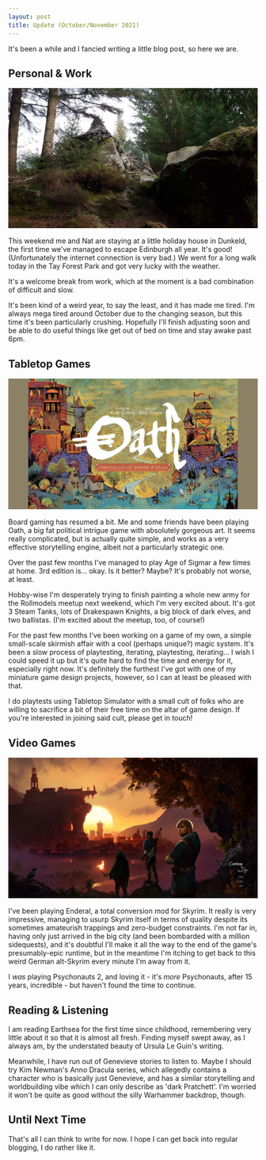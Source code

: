 ```yaml
---
layout: post
title: Update (October/November 2021)
---
```


It's been a while and I fancied writing a little blog post, so here we are.

## Personal & Work

![](/images/2021/11/lookout.jpg)

This weekend me and Nat are staying at a little holiday house in Dunkeld, the first time we've managed to escape Edinburgh all year. It's good! (Unfortunately the internet connection is very bad.) We went for a long walk today in the Tay Forest Park and got very lucky with the weather.

It's a welcome break from work, which at the moment is a bad combination of difficult and slow.

It's been kind of a weird year, to say the least, and it has made me tired. I'm always mega tired around October due to the changing season, but this time it's been particularly crushing. Hopefully I'll finish adjusting soon and be able to do useful things like get out of bed on time and stay awake past 6pm.

## Tabletop Games

![](/images/2021/11/oath.jpg)

Board gaming has resumed a bit. Me and some friends have been playing Oath, a big fat political intrigue game with absolutely gorgeous art. It seems really complicated, but is actually quite simple, and works as a very effective storytelling engine, albeit not a particularly strategic one.

Over the past few months I've managed to play Age of Sigmar a few times at home. 3rd edition is... okay. Is it better? Maybe? It's probably not worse, at least. 

Hobby-wise I'm desperately trying to finish painting a whole new army for the Rollmodels meetup next weekend, which I'm very excited about. It's got 3 Steam Tanks, lots of Drakespawn Knights, a big block of dark elves, and two ballistas. (I'm excited about the meetup, too, of course!)

For the past few months I've been working on a game of my own, a simple small-scale skirmish affair with a cool (perhaps unique?) magic system. It's been a slow process of playtesting, iterating, playtesting, iterating... I wish I could speed it up but it's quite hard to find the time and energy for it, especially right now. It's definitely the furthest I've got with one of my miniature game design projects, however, so I can at least be pleased with that.

I do playtests using Tabletop Simulator with a small cult of folks who are willing to sacrifice a bit of their free time on the altar of game design. If you're interested in joining said cult, please get in touch!

## Video Games

![](/images/2021/11/enderal.jpg)

I've been playing Enderal, a total conversion mod for Skyrim. It really is very impressive, managing to usurp Skyrim itself in terms of quality despite its sometimes amateurish trappings and zero-budget constraints. I'm not far in, having only just arrived in the big city (and been bombarded with a million sidequests), and it's doubtful I'll make it all the way to the end of the game's presumably-epic runtime, but in the meantime I'm itching to get back to this weird German alt-Skyrim every minute I'm away from it.

I *was* playing Psychonauts 2, and loving it - it's *more* Psychonauts, after 15 years, incredible - but haven't found the time to continue.

## Reading & Listening

I am reading Earthsea for the first time since childhood, remembering very little about it so that it is almost all fresh. Finding myself swept away, as I always am, by the understated beauty of Ursula Le Guin's writing.

Meanwhile, I have run out of Genevieve stories to listen to. Maybe I should try Kim Newman's Anno Dracula series, which allegedly contains a character who is basically just Genevieve, and has a similar storytelling and worldbuilding vibe which I can only describe as 'dark Pratchett'. I'm worried it won't be quite as good without the silly Warhammer backdrop, though.

## Until Next Time

That's all I can think to write for now. I hope I can get back into regular blogging, I do rather like it.